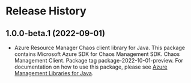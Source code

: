 # Release History

## 1.0.0-beta.1 (2022-09-01)

- Azure Resource Manager Chaos client library for Java. This package contains Microsoft Azure SDK for Chaos Management SDK. Chaos Management Client. Package tag package-2022-10-01-preview. For documentation on how to use this package, please see [Azure Management Libraries for Java](https://aka.ms/azsdk/java/mgmt).
